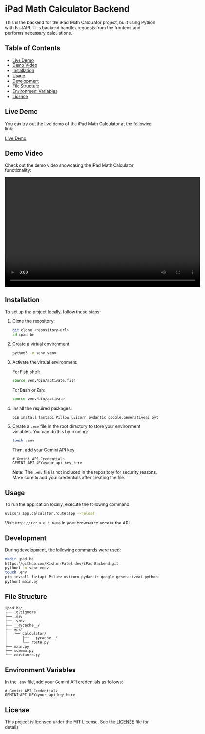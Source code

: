 # iPad Math Calculator Backend

This is the backend for the iPad Math Calculator project, built using Python with FastAPI. This backend handles requests from the frontend and performs necessary calculations.

## Table of Contents

- [Live Demo](#live-demo)
- [Demo Video](#demo-video)
- [Installation](#installation)
- [Usage](#usage)
- [Development](#development)
- [File Structure](#file-structure)
- [Environment Variables](#environment-variables)
- [License](#license)

## Live Demo

You can try out the live demo of the iPad Math Calculator at the following link:

[Live Demo](https://calc-fe.vercel.app/)

## Demo Video

Check out the demo video showcasing the iPad Math Calculator functionality:

<video width="640" height="360" controls>
  <source src="https://www.apple.com/newsroom/videos/videos-2024/autoplay/2024/ipados-18-math-notes-graphing/large_2x.mp4" type="video/mp4">
  Your browser does not support the video tag.
</video>

## Installation

To set up the project locally, follow these steps:

1. Clone the repository:

   ```bash
   git clone <repository-url>
   cd ipad-be
   ```

2. Create a virtual environment:

   ```bash
   python3 -m venv venv
   ```

3. Activate the virtual environment:

   For Fish shell:

   ```bash
   source venv/bin/activate.fish
   ```

   For Bash or Zsh:

   ```bash
   source venv/bin/activate
   ```

4. Install the required packages:

   ```bash
   pip install fastapi Pillow uvicorn pydantic google.generativeai python-dotenv
   ```

5. Create a `.env` file in the root directory to store your environment variables. You can do this by running:

   ```bash
   touch .env
   ```

   Then, add your Gemini API key:

   ```plaintext
   # Gemini API Credentials
   GEMINI_API_KEY=your_api_key_here
   ```

   **Note:** The `.env` file is not included in the repository for security reasons. Make sure to add your credentials after creating the file.

## Usage

To run the application locally, execute the following command:

```bash
uvicorn app.calculator.route:app --reload
```

Visit `http://127.0.0.1:8000` in your browser to access the API.

## Development

During development, the following commands were used:

```bash
mkdir ipad-be
https://github.com/Kishan-Patel-dev/iPad-Backend.git
python3 -m venv venv
touch .env
pip install fastapi Pillow uvicorn pydantic google.generativeai python-dotenv
python3 main.py
```

## File Structure

```plaintext
ipad-be/
├── .gitignore
├── .env
├── .venv
├── __pycache__/
├── app/
│   └── calculator/
│       ├── __pycache__/
│       └── route.py
├── main.py
├── schema.py
└── constants.py
```

## Environment Variables

In the `.env` file, add your Gemini API credentials as follows:

```plaintext
# Gemini API Credentials
GEMINI_API_KEY=your_api_key_here
```

## License

This project is licensed under the MIT License. See the [LICENSE](LICENSE) file for details.
